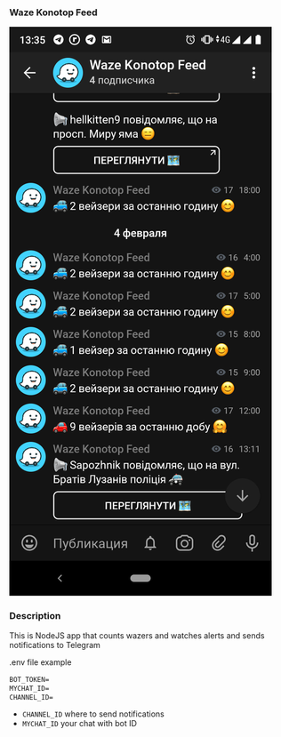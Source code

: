 ### Waze Konotop Feed
![screenshot](screenshot.png)
### Description
This is NodeJS app that counts wazers and watches alerts and sends notifications to Telegram

.env file example
```
BOT_TOKEN=
MYCHAT_ID=
CHANNEL_ID=
```

- `CHANNEL_ID` where to send notifications
- `MYCHAT_ID` your chat with bot ID
